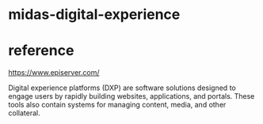# midas-digital-experience

# reference

https://www.episerver.com/

Digital experience platforms (DXP) are software solutions designed to engage users by rapidly building websites, applications, and portals. These tools also contain systems for managing content, media, and other collateral.

